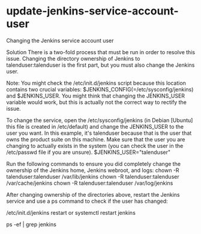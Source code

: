 # update-jenkins-service-account-user
Changing the Jenkins service account user


Solution
There is a two-fold process that must be run in order to resolve this issue. Changing the directory ownership of Jenkins to talenduser:talenduser is the first part, but you must also change the Jenkins user.

Note: You might check the /etc/init.d/jenkins script because this location contains two crucial variables: $JENKINS_CONFIG(=/etc/sysconfig/jenkins) and $JENKINS_USER. You might think that changing the JENKINS_USER variable would work, but this is actually not the correct way to rectify the issue.

To change the service, open the /etc/sysconfig/jenkins (in Debian [Ubuntu] this file is created in /etc/default) and change the JENKINS_USER to the user you want. In this example, it's talenduser because that is the user that owns the product suite on this machine. Make sure that the user you are changing to actually exists in the system (you can check the user in the /etc/passwd file if you are unsure).
$JENKINS_USER="talenduser"
 
Run the following commands to ensure you did completely change the ownership of the Jenkins home, Jenkins webroot, and logs:
chown -R talenduser:talenduser /var/lib/jenkins
chown -R talenduser:talenduser /var/cache/jenkins
chown -R talenduser:talenduser /var/log/jenkins
 
After changing ownership of the directories above, restart the Jenkins service and use a ps command to check if the user has changed:

/etc/init.d/jenkins restart or systemctl restart jenkins

ps -ef | grep jenkins
